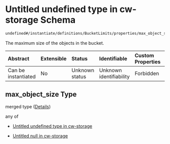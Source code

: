 # Untitled undefined type in cw-storage Schema

```txt
undefined#/instantiate/definitions/BucketLimits/properties/max_object_size
```

The maximum size of the objects in the bucket.

| Abstract            | Extensible | Status         | Identifiable            | Custom Properties | Additional Properties | Access Restrictions | Defined In                                                         |
| :------------------ | :--------- | :------------- | :---------------------- | :---------------- | :-------------------- | :------------------ | :----------------------------------------------------------------- |
| Can be instantiated | No         | Unknown status | Unknown identifiability | Forbidden         | Allowed               | none                | [cw-storage.json\*](schema/cw-storage.json "open original schema") |

## max\_object\_size Type

merged type ([Details](cw-storage-instantiatemsg-definitions-bucketlimits-properties-max_object_size.md))

any of

* [Untitled undefined type in cw-storage](cw-storage-instantiatemsg-definitions-bucketlimits-properties-max_object_size-anyof-0.md "check type definition")

* [Untitled null in cw-storage](cw-storage-instantiatemsg-definitions-bucketlimits-properties-max_object_size-anyof-1.md "check type definition")

